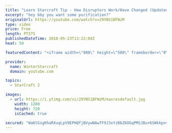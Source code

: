 ```yaml
---
title: "Learn Starcraft Tip - How Disruptors Work/Have Changed (Updated Patch 4.0 2018)"
excerpt: "hey bby you want some purification?"
originalUrl: https://youtube.com/watch?v=29YNS1BFWzM
type: video
price: Free
length: PT37S
publishedDateTime: 2018-05-23T13:22:04Z
heat: 50

featuredContent: "<iframe width=\"800\" height=\"500\" frameborder=\"0\" src=\"https://www.youtube.com/embed/29YNS1BFWzM\" allow=\"accelerometer; autoplay; encrypted-media; gyroscope; picture-in-picture\" allowfullscreen></iframe>"

provider:
  name: WinterStarcraft
  domain: youtube.com

topics:
  - StarCraft 2

images:
  - url: https://i.ytimg.com/vi/29YNS1BFWzM/maxresdefault.jpg
    width: 1280
    height: 720
    isCached: true

secured: "WaKtGsgKhaRXuqLpV9EPHQfjBVywNAwTF9J3xYzBbZ6OGqPMSJBu+6SWkkpnsU2WoDXiGm2lpk5WtCBl4dwNDhF5wwFsCUafP0fkJ6t3aCv8e/cM5fGOxZPeRtemWV7p0J9WNYiEut65RNLorNLLSucNkb8jfRy+AWhOglAxtNk85ULHxDtncDcr3WLAsGyqHJmzysqNEQRsIIuG+gDZgofP+HemPXoXkW9SaiD7S/FHR0RtsBEVhgZJbdexuQSKfJi8+fopvInYEzczrALEGWQ18zGqHFktDrAb8t2+VO9ClA/av98vAFX1xfyv02VxUbxXUMUErT+dpR2pgLyXh/Q5MFz1a1Phq0X0Rv+AnUtGXU/0mFM1m1dfUws3OwQ1uWl8F1bERizl/RjYagDgt0W29W7nV8lXYb10QFi9BFM=;XKUZ8793Z4RrLfw0fYdLXQ=="
---
```


